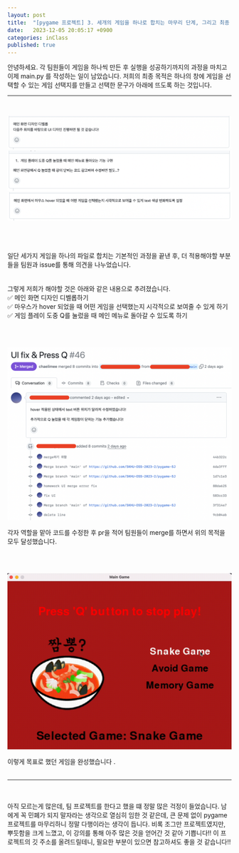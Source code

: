 ```yaml
---
layout: post
title:  "[pygame 프로젝트] 3. 세개의 게임을 하나로 합치는 마무리 단계, 그리고 최종 게임 결과"
date:   2023-12-05 20:05:17 +0900
categories: inClass
published: true
---
```


안녕하세요. 각 팀원들이 게임을 하나씩 만든 후 실행을 성공하기까지의 과정을 마치고 이제 main.py 를 작성하는 일이 남았습니다. 
저희의 최종 목적은 하나의 창에 게임을 선택할 수 있는 게임 선택지를 만들고 선택한 문구가 아래에 뜨도록 하는 것입니다.

___
<br>




<img src="/images/issue1.png"><br/>
<img src="/images/issue2.png"><br/>
<img src="/images/issue3.png"><br/>

<br><br><br> 일단 세가지 게임을 하나의 파일로 합치는 기본적인 과정을 끝낸 후, 더 적용해야할 부분들을 팀원과 issue를 통해 의견을 나누었습니다. <br><br><br>
그렇게 저희가 해야할 것은 아래와 같은 내용으로 추려졌습니다.<br>
✅ 메인 화면 디자인 디벨롭하기<br>
✅ 마우스가 hover 되었을 때 어떤 게임을 선택했는지 시각적으로 보여줄 수 있게 하기<br>
✅ 게임 플레이 도중 Q를 눌렀을 때 메인 메뉴로 돌아갈 수 있도록 하기<br>


<br><br>

<img src="/images/pr.png"><br/>

각자 역할을 맡아 코드를 수정한 후 pr을 적어 팀원들이 merge를 하면서 위의 목적을 모두 달성했습니다. 

<br>
<br>


<img src="/images/game.gif"><br/>

이렇게 목표로 했던 게임을 완성했습니다 .
<br/><br/>

 ___
 <br/><br/>
 아직 모르는게 많은데, 팀 프로젝트를 한다고 했을 떄 정말 많은 걱정이 들었습니다. 남에게 꼭 민폐가 되지 말자라는 생각으로 열심히 임한 것 같은데, 큰 문제 없이 pygame 프로젝트를 마무리하니 정말 다행이라는 생각이 듭니다. 비록 조그만 프로젝트였지만, 뿌듯함을 크게 느꼈고, 이 강의를 통해 아주 많은 것을 얻어간 것 같아 기쁩니다!! 이 프로젝트의 깃 주소를 올려드릴테니, 필요한 부분이 있으면 참고하셔도 좋을 것 같습니다!!